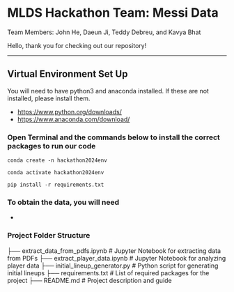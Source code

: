 # MLDS Hackathon Team: Messi Data

Team Members: John He, Daeun Ji, Teddy Debreu, and Kavya Bhat

Hello, thank you for checking out our repository!

---
## Virtual Environment Set Up
You will need to have python3 and anaconda installed. If these are not installed, please install them.
- https://www.python.org/downloads/
- https://www.anaconda.com/download/

### Open Terminal and the commands below to install the correct packages to run our code
`conda create -n hackathon2024env`

`conda activate hackathon2024env`

`pip install -r requirements.txt`

### To obtain the data, you will need
- 

### Project Folder Structure
├── extract_data_from_pdfs.ipynb   # Jupyter Notebook for extracting data from PDFs
├── extract_player_data.ipynb      # Jupyter Notebook for analyzing player data
├── initial_lineup_generator.py    # Python script for generating initial lineups
├── requirements.txt               # List of required packages for the project
├── README.md                      # Project description and guide
